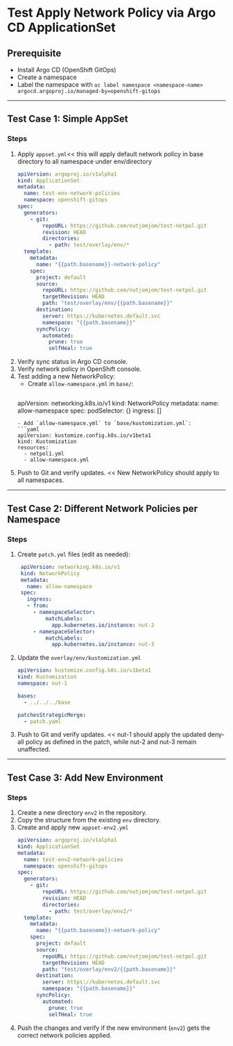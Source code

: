 # Test Apply Network Policy via Argo CD ApplicationSet

## Prerequisite
- Install Argo CD (OpenShift GitOps)
- Create a namespace
- Label the namespace with `oc label namespace <namespace-name> argocd.argoproj.io/managed-by=openshift-gitops`

---

## Test Case 1: Simple AppSet

### Steps
1. Apply `appset.yml`<< this will apply default network policy in base directory to all namespace under env/directory
    ```yaml
    apiVersion: argoproj.io/v1alpha1
    kind: ApplicationSet
    metadata:
      name: test-env-network-policies
      namespace: openshift-gitops
    spec:
      generators:
        - git:
            repoURL: https://github.com/nutjomjom/test-netpol.git
            revision: HEAD
            directories:
              - path: test/overlay/env/*
      template:
        metadata:
          name: "{{path.basename}}-network-policy"
        spec:
          project: default
          source:
            repoURL: https://github.com/nutjomjom/test-netpol.git
            targetRevision: HEAD
            path: "test/overlay/env/{{path.basename}}"
          destination:
            server: https://kubernetes.default.svc
            namespace: "{{path.basename}}"
          syncPolicy:
            automated:
              prune: true
              selfHeal: true
    ```
2. Verify sync status in Argo CD console.
3. Verify network policy in OpenShift console.
4. Test adding a new NetworkPolicy:
   - Create `allow-namespace.yml` in `base/`:
     ```yaml
    apiVersion: networking.k8s.io/v1
    kind: NetworkPolicy
    metadata:
      name: allow-namespace
    spec:
      podSelector: {}
      ingress: []
     ```
   - Add `allow-namespace.yml` to `base/kustomization.yml`:
     ```yaml
     apiVersion: kustomize.config.k8s.io/v1beta1
     kind: Kustomization
     resources:
       - netpol1.yml
       - allow-namespace.yml
     ```
5. Push to Git and verify updates. << New NetworkPolicy should apply to all namespaces.

---

## Test Case 2: Different Network Policies per Namespace

### Steps
1. Create `patch.yml` files (edit as needed):
   ```yaml
    apiVersion: networking.k8s.io/v1
    kind: NetworkPolicy
    metadata:
      name: allow-namespace
    spec:
      ingress:
      - from:
        - namespaceSelector:
            matchLabels:
              app.kubernetes.io/instance: nut-2
        - namespaceSelector:
            matchLabels:
              app.kubernetes.io/instance: nut-3
     ``` 
2. Update the `overlay/env/kustomization.yml`
    ```yaml
    apiVersion: kustomize.config.k8s.io/v1beta1
    kind: Kustomization
    namespace: nut-1

    bases:
      - ../../../base

    patchesStrategicMerge:
      - patch.yaml
    ```
3. Push to Git and verify updates. << nut-1 should apply the updated deny-all policy as defined in the patch, while nut-2 and nut-3 remain unaffected.

---

## Test Case 3: Add New Environment

### Steps
1. Create a new directory `env2` in the repository.
2. Copy the structure from the existing `env` directory.
3. Create and apply new `appset-env2.yml`
    ```yaml
    apiVersion: argoproj.io/v1alpha1
    kind: ApplicationSet
    metadata:
      name: test-env2-network-policies
      namespace: openshift-gitops
    spec:
      generators:
        - git:
            repoURL: https://github.com/nutjomjom/test-netpol.git
            revision: HEAD
            directories:
              - path: test/overlay/env2/*
      template:
        metadata:
          name: "{{path.basename}}-network-policy"
        spec:
          project: default
          source:
            repoURL: https://github.com/nutjomjom/test-netpol.git
            targetRevision: HEAD
            path: "test/overlay/env2/{{path.basename}}"
          destination:
            server: https://kubernetes.default.svc
            namespace: "{{path.basename}}"
          syncPolicy:
            automated:
              prune: true
              selfHeal: true
    ``` 
4. Push the changes and verify if the new environment (`env2`) gets the correct network policies applied.
